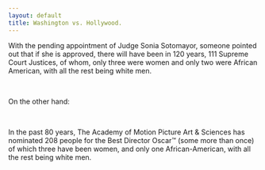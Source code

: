```yaml
---
layout: default
title: Washington vs. Hollywood.
---
```


  <p>With the pending appointment of Judge Sonia Sotomayor, someone pointed out that if she is approved, there will have been in 120 years, 111 Supreme Court Justices, of whom, only three were women and only two were African American, with all the rest being white men.</p>  <p> </p>  <p>On the other hand:</p>  <p> </p>  <p>In the past 80 years, The Academy of Motion Picture Art &amp; Sciences has nominated 208 people for the Best Director Oscar™ (some more than once) of which three have been women, and only one African-American, with all the rest being white men.</p>